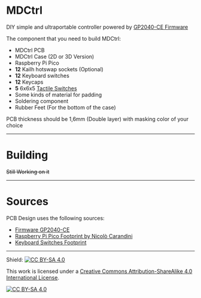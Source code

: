 # MDCtrl
DIY simple and ultraportable controller powered by [GP2040-CE Firmware](https://github.com/OpenStickCommunity/GP2040-CE)

The component that you need to build MDCtrl:
- MDCtrl PCB
- MDCtrl Case (2D or 3D Version)
- Raspberry Pi Pico 
- **12** Kailh hotswap sockets (Optional)
- **12** Keyboard switches
- **12** Keycaps
- **5** 6x6x5 [Tactile Switches](https://www.hdk.co.jp/pdf/eng/e291702.pdf)
- Some kinds of material for padding
- Soldering component
- Rubber Feet (For the bottom of the case)

PCB thickness should be 1,6mm (Double layer) with masking color of your choice

---

# Building

~~Still Working on it~~

---

# Sources

PCB Design uses the following sources:
- [Firmware GP2040-CE](https://github.com/OpenStickCommunity/GP2040-CE)
- [Raspberry Pi Pico Footprint by Nicolò Carandini](https://github.com/ncarandini/KiCad-RP-Pico)
- [Keyboard Switches Footprint](https://github.com/ebastler/marbastlib)

---

Shield: [![CC BY-SA 4.0][cc-by-sa-shield]][cc-by-sa]

This work is licensed under a
[Creative Commons Attribution-ShareAlike 4.0 International License][cc-by-sa].

[![CC BY-SA 4.0][cc-by-sa-image]][cc-by-sa]

[cc-by-sa]: http://creativecommons.org/licenses/by-sa/4.0/
[cc-by-sa-image]: https://licensebuttons.net/l/by-sa/4.0/88x31.png
[cc-by-sa-shield]: https://img.shields.io/badge/License-CC%20BY--SA%204.0-lightgrey.svg
